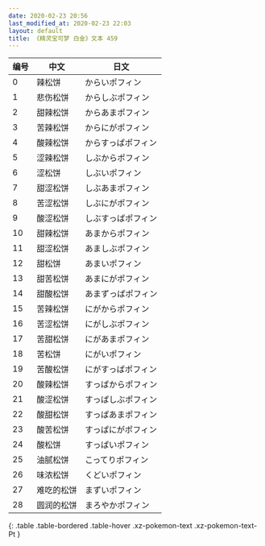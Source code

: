 ```yaml
---
date: 2020-02-23 20:56
last_modified_at: 2020-02-23 22:03
layout: default
title: 《精灵宝可梦 白金》文本 459
---
```

| 编号 | 中文 | 日文 |
| ---- | ---- | ---- |
| 0 | 辣松饼 | からいポフィン |
| 1 | 悲伤松饼 | からしぶポフィン |
| 2 | 甜辣松饼 | からあまポフィン |
| 3 | 苦辣松饼 | からにがポフィン |
| 4 | 酸辣松饼 | からすっぱポフィン |
| 5 | 涩辣松饼 | しぶからポフィン |
| 6 | 涩松饼 | しぶいポフィン |
| 7 | 甜涩松饼 | しぶあまポフィン |
| 8 | 苦涩松饼 | しぶにがポフィン |
| 9 | 酸涩松饼 | しぶすっぱポフィン |
| 10 | 甜辣松饼 | あまからポフィン |
| 11 | 甜涩松饼 | あましぶポフィン |
| 12 | 甜松饼 | あまいポフィン |
| 13 | 甜苦松饼 | あまにがポフィン |
| 14 | 甜酸松饼 | あまずっぱポフィン |
| 15 | 苦辣松饼 | にがからポフィン |
| 16 | 苦涩松饼 | にがしぶポフィン |
| 17 | 苦甜松饼 | にがあまポフィン |
| 18 | 苦松饼 | にがいポフィン |
| 19 | 苦酸松饼 | にがすっぱポフィン |
| 20 | 酸辣松饼 | すっぱからポフィン |
| 21 | 酸涩松饼 | すっぱしぶポフィン |
| 22 | 酸甜松饼 | すっぱあまポフィン |
| 23 | 酸苦松饼 | すっぱにがポフィン |
| 24 | 酸松饼 | すっぱいポフィン |
| 25 | 油腻松饼 | こってりポフィン |
| 26 | 味浓松饼 | くどいポフィン |
| 27 | 难吃的松饼 | まずいポフィン |
| 28 | 圆润的松饼 | まろやかポフィン |
{: .table .table-bordered .table-hover .xz-pokemon-text .xz-pokemon-text-Pt }
